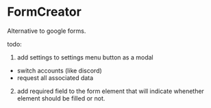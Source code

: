 # FormCreator

Alternative to google forms.

todo:
1. add settings to settings menu button as a modal
- switch accounts (like discord)
- request all associated data
2. add required field to the form element that will indicate whenether element should be filled or not.
